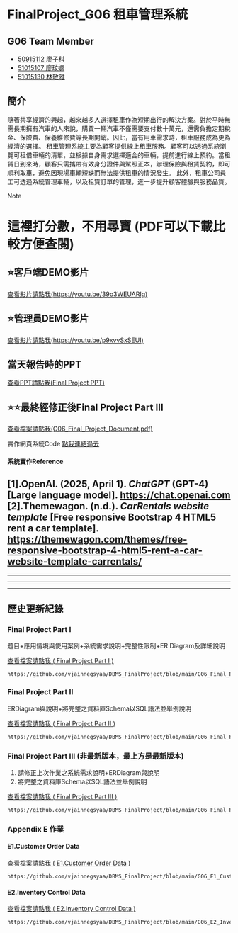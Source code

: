 # FinalProject_G06 租車管理系統

## G06 Team Member
* [50915112 廖子科](https://github.com/LiaoZike)
* [51015107 廖玟嫻](https://github.com/vjainnegsyaa/DBMS_FinalProject)
* [51015130 林敬雅](https://github.com/vjainnegsyaa/DBMS_FinalProject)

## 簡介
隨著共享經濟的興起，越來越多人選擇租車作為短期出行的解決方案。對於平時無需長期擁有汽車的人來說，購買一輛汽車不僅需要支付數十萬元，還需負擔定期稅金、保險費、保養維修費等長期開銷。因此，當有用車需求時，租車服務成為更為經濟的選擇。
租車管理系統主要為顧客提供線上租車服務。顧客可以透過系統瀏覽可租借車輛的清單，並根據自身需求選擇適合的車輛，提前進行線上預約。當租賃日到來時，顧客只需攜帶有效身分證件與駕照正本，辦理保險與租賃契約，即可順利取車，避免因現場車輛短缺而無法提供租車的情況發生。
此外，租車公司員工可透過系統管理車輛，以及租賃訂單的管理，進一步提升顧客體驗與服務品質。


> [!NOTE]
> # 這裡打分數，不用尋寶 (PDF可以下載比較方便查閱)
> ## ⭐客戶端DEMO影片
> [查看影片請點我(https://youtu.be/39o3WEUARIg)](https://youtu.be/39o3WEUARIg)
> ## ⭐管理員DEMO影片
> [查看影片請點我(https://youtu.be/p9xvvSxSEUI)](https://youtu.be/p9xvvSxSEUI)
> ## 當天報告時的PPT
> [查看PPT請點我(Final Project PPT) ](https://github.com/vjainnegsyaa/DBMS_FinalProject/blob/main/G06_Final_Project_Report_PPT.pdf)
> 
> ## ⭐⭐最終經修正後Final Project Part III 
> [查看檔案請點我(G06_Final_Project_Document.pdf) ](https://github.com/vjainnegsyaa/DBMS_FinalProject/blob/main/G06_Final_Project_Document.pdf)
>
> 實作網頁系統Code
> [點我連結過去](https://github.com/LiaoZike/Car_Renntal)

#### 系統實作Reference
[1].OpenAI. (2025, April 1). *ChatGPT* (GPT-4) [Large language model]. https://chat.openai.com  
[2].Themewagon. (n.d.). *CarRentals website template* [Free responsive Bootstrap 4 HTML5 rent a car template]. https://themewagon.com/themes/free-responsive-bootstrap-4-html5-rent-a-car-website-template-carrentals/
---
---
---
---

## 歷史更新紀錄
### Final Project Part I

題目+應用情境與使用案例+系統需求說明+完整性限制+ER Diagram及詳細說明

[查看檔案請點我 ( Final Project Part I ) ](https://github.com/vjainnegsyaa/DBMS_FinalProject/blob/main/G06_Final_Project_I.pdf)
```!
https://github.com/vjainnegsyaa/DBMS_FinalProject/blob/main/G06_Final_Project_I.pdf
```

### Final Project Part II

ERDiagram與說明+將完整之資料庫Schema以SQL語法並舉例說明

[查看檔案請點我 ( Final Project Part II ) ](https://github.com/vjainnegsyaa/DBMS_FinalProject/blob/main/G06_Final_Project_II.pdf)
```!
https://github.com/vjainnegsyaa/DBMS_FinalProject/blob/main/G06_Final_Project_II.pdf
```

### Final Project Part III (非最新版本，最上方是最新版本)

1. 請修正上次作業之系統需求說明+ERDiagram與說明
2. 將完整之資料庫Schema以SQL語法並舉例說明

[查看檔案請點我 ( Final Project Part III ) ](https://github.com/vjainnegsyaa/DBMS_FinalProject/blob/main/G06_Final_Project_III.pdf)
```!
https://github.com/vjainnegsyaa/DBMS_FinalProject/blob/main/G06_Final_Project_III.pdf
```

### Appendix E 作業

#### E1.Customer Order Data
[查看檔案請點我 ( E1.Customer Order Data ) ](https://github.com/vjainnegsyaa/DBMS_FinalProject/blob/main/G06_E1_Customer_Order_Data.xlsx)
```!
https://github.com/vjainnegsyaa/DBMS_FinalProject/blob/main/G06_E1_Customer_Order_Data.xlsx
```

#### E2.Inventory Control Data
[查看檔案請點我 ( E2.Inventory Control Data ) ](https://github.com/vjainnegsyaa/DBMS_FinalProject/blob/main/G06_E2_Inventory_Contro.xlsx)
```!
https://github.com/vjainnegsyaa/DBMS_FinalProject/blob/main/G06_E2_Inventory_Contro.xlsx
```
